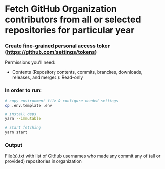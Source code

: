 # Fetch GitHub Organization contributors from all or selected repositories for particular year

### Create fine-grained personal access token (https://github.com/settings/tokens)

Permissions you'll need:
- Contents (Repository contents, commits, branches, downloads, releases, and merges.): Read-only

### In order to run:

```bash
# copy environment file & configure needed settings
cp .env.template .env

# install deps
yarn --immutable

# start fetching
yarn start
```

### Output
File(s).txt with list of GitHub usernames who made any commit any of (all or provided) repositories in organization
